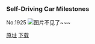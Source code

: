 ### Self-Driving Car Milestones
No.1925
![图片不见了~~~](https://imgs.xkcd.com/comics/self_driving_car_milestones.png)

[原址](https://xkcd.com//1925) [下载](https://imgs.xkcd.com/comics/self_driving_car_milestones.png)

